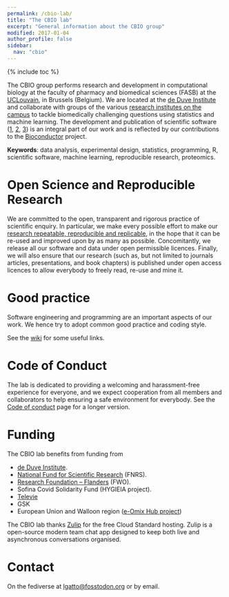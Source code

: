 ```yaml
---
permalink: /cbio-lab/
title: "The CBIO lab"
excerpt: "General information about the CBIO group"
modified: 2017-01-04
author_profile: false
sidebar:
  nav: "cbio"
---
```


{% include toc %}

The CBIO group performs research and development in computational
biology at the faculty of pharmacy and biomedical sciences (FASB) at
the [UCLouvain](https://uclouvain.be/), in Brussels (Belgium). We are
located at the [de Duve Institute](https://www.deduveinstitute.be/)
and collaborate with groups of the various [research institutes on the
campus](https://uclouvain.be/fr/chercher/instituts-de-recherche.html%20#sss)
to tackle biomedically challenging questions using statistics and
machine learning. The development and publication of scientific
software ([1](https://github.com/ComputationalProteomicsUnit),
[2](https://github.com/UCLouvain-CBIO),
[3](https://github.com/lgatto)) is an integral part of our work and is
reflected by our contributions to the
[Bioconductor](http://www.bioconductor.org/) project.

**Keywords**: data analysis, experimental design, statistics,
programming, R, scientific software, machine learning, reproducible
research, proteomics.

# Open Science and Reproducible Research

We are committed to the open, transparent and rigorous practice of
scientific enquiry. In particular, we make every possible effort to
make our [research repeatable, reproducible and
replicable](http://lgatto.github.io/rr-what-should-be-our-goals/), in
the hope that it can be re-used and improved upon by as many as
possible. Concomitantly, we release all our software and data
under open permissible licences. Finally, we will also ensure that our
research (such as, but not limited to journals articles,
presentations, and book chapters) is published under open access
licences to allow everybody to freely read, re-use and mine it.

# Good practice

Software engineering and programming are an important aspects of our
work. We hence try to adopt common good practice and coding style.

See the
[wiki](https://github.com/ComputationalProteomicsUnit/cputools/wiki)
for some useful links.

# Code of Conduct

The lab is dedicated to providing a welcoming and harassment-free
experience for everyone, and we expect cooperation from all members
and collaborators to help ensuring a safe environment for
everybody. See the [Code of
conduct](https://lgatto.github.io/cbio-coc/) page for a longer
version.

# Funding

<!-- Since 2010, we have benefited from the financial support from the -->
<!-- **BBSRC**, the **7th Framework Programme of the European Union** -->
<!-- (Contract no. 262067 [PRIME-XS](http://www.primexs.eu/)) and the -->
<!-- **Wellcome Trust**. -->

The CBIO lab benefits from funding from

- [de Duve Institute](https://www.deduveinstitute.be/).
- [National Fund for Scientific Research](https://www.frs-fnrs.be/fr/) (FNRS).
- [Research Foundation – Flanders](https://www.fwo.be/) (FWO).
- Sofina Covid Solidarity Fund (HYGIEIA project).
- [Televie](https://televie.be/)
- GSK
- European Union and Walloon region ([e-Omix Hub project](https://www.eomix.be/))

The CBIO lab thanks [Zulip](https://zulip.com/) for the free Cloud
Standard hosting. Zulip is a open-source modern team chat app designed
to keep both live and asynchronous conversations organised.

# Contact

On the fediverse at <a rel="me"
href="https://fosstodon.org/@lgatto">lgatto@fosstodon.org</a> or by
email.
